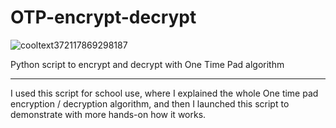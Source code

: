 # OTP-encrypt-decrypt

![cooltext372117869298187](https://user-images.githubusercontent.com/75812403/102841123-3aaa7000-43fc-11eb-9cda-f5c665585a45.png)

Python script to encrypt and decrypt with One Time Pad algorithm

--------------------------------

I used this script for school use, where I explained the whole One time pad encryption / decryption algorithm, and then
I launched this script to demonstrate with more hands-on how it works.

